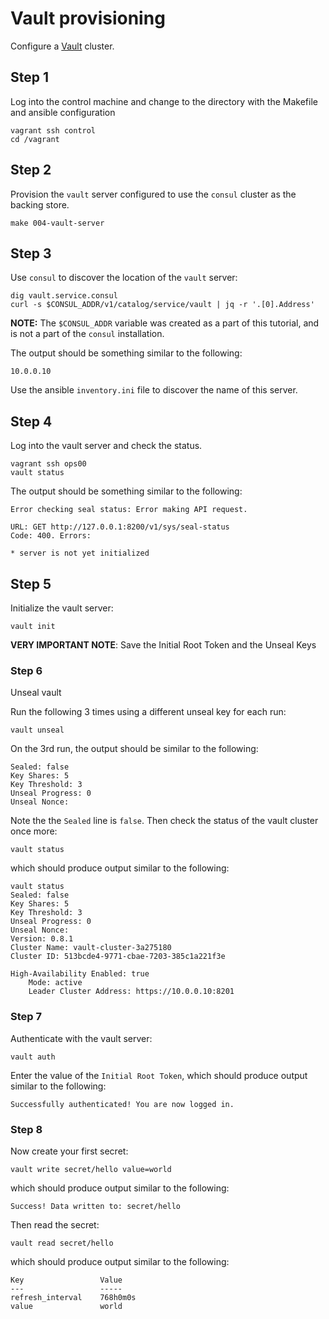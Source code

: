 # Vault provisioning

Configure a [Vault](https://www.vaultproject.io) cluster.

## Step 1

Log into the control machine and change to the directory with the
Makefile and ansible configuration

```
vagrant ssh control
cd /vagrant
```

## Step 2

Provision the `vault` server configured to use the `consul` cluster as the backing store.

```
make 004-vault-server
```

## Step 3

Use `consul` to discover the location of the `vault` server:

```
dig vault.service.consul
curl -s $CONSUL_ADDR/v1/catalog/service/vault | jq -r '.[0].Address'
```

**NOTE:** The `$CONSUL_ADDR` variable was created as a part of this tutorial, and is not a part of the `consul` installation.

The output should be something similar to the following:

```
10.0.0.10
```

Use the ansible `inventory.ini` file to discover the name of this server.

## Step 4 

Log into the vault server and check the status.

```
vagrant ssh ops00
vault status
```

The output should be something similar to the following:

```
Error checking seal status: Error making API request.

URL: GET http://127.0.0.1:8200/v1/sys/seal-status
Code: 400. Errors:

* server is not yet initialized
```

## Step 5 

Initialize the vault server:

```
vault init
```

**VERY IMPORTANT NOTE**: Save the Initial Root Token and the Unseal Keys

### Step 6

Unseal vault

Run the following 3 times using a different unseal key for each run:

```
vault unseal
```

On the 3rd run, the output should be similar to the following:

```
Sealed: false
Key Shares: 5
Key Threshold: 3
Unseal Progress: 0
Unseal Nonce:
```

Note the the `Sealed` line is `false`.  Then check the status of the vault cluster once more:

```
vault status
```

which should produce output similar to the following:

```
vault status
Sealed: false
Key Shares: 5
Key Threshold: 3
Unseal Progress: 0
Unseal Nonce:
Version: 0.8.1
Cluster Name: vault-cluster-3a275180
Cluster ID: 513bcde4-9771-cbae-7203-385c1a221f3e

High-Availability Enabled: true
	Mode: active
	Leader Cluster Address: https://10.0.0.10:8201
```

### Step 7

Authenticate with the vault server:

```
vault auth
```

Enter the value of the `Initial Root Token`, which should produce output similar to the following:

```
Successfully authenticated! You are now logged in.
```

### Step 8

Now create your first secret:

```
vault write secret/hello value=world
```

which should produce output similar to the following:

```
Success! Data written to: secret/hello
```

Then read the secret:

```
vault read secret/hello
```

which should produce output similar to the following:

```
Key             	Value
---             	-----
refresh_interval	768h0m0s
value           	world
```
